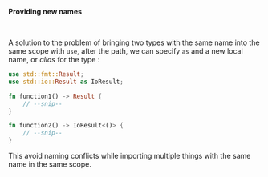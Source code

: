 **Providing new names**

<br>

A solution to the problem of bringing two types with the same name into the same scope with `use`, after the path,
we can specify `as` and a new local name, or *alias* for the type :

```rust
use std::fmt::Result;
use std::io::Result as IoResult;

fn function1() -> Result {
    // --snip--
}

fn function2() -> IoResult<()> {
    // --snip--
}
```

This avoid naming conflicts while importing multiple things with the same name in the same scope.
